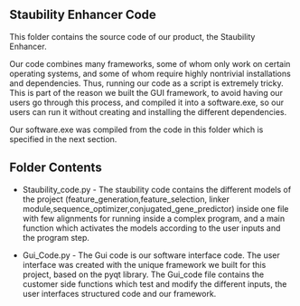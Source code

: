 Staubility Enhancer Code
-----------------------
This folder contains the source code of our product, the Staubility Enhancer.

Our code combines many frameworks, some of whom only work on certain operating systems, and some of whom require highly nontrivial installations and dependencies. Thus, running our code as a script is extremely tricky. This is part of the reason we built the GUI framework, to avoid having our users go through this process, and compiled it into a software.exe, so our users can run it without creating and installing the different dependencies.

Our software.exe was compiled from the code in this folder which is specified in the next section.

Folder Contents
----------------
 - Staubility_code.py - The staubility code contains the different models of the project (feature_generation,feature_selection, linker module,sequence_optimizer,conjugated_gene_predictor) inside one file with few alignments for running inside a complex program, and a main function which activates the models according to the user inputs and the program step.
 
 - Gui_Code.py -  The Gui code is our software interface code. The user interface was created with the unique framework we built for this project, based on the pyqt library. The Gui_code file contains the customer side functions which test and modify the different inputs, the user interfaces structured code and our framework.
